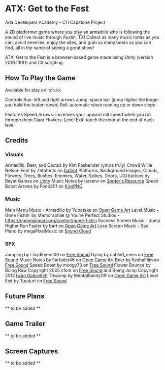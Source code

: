 # ATX: Get to the Fest
Ada Developers Academy - C11 Capstone Project

A 2D platformer game where you play an armadillo who is following the sound of live music through Austin, TX! Collect as many music notes as you can, avoid enemies, enjoy the sites, and grab as many beers as you can find, all in the name of seeing a great show! 

ATX: Get to the Fest is a browser-based game made using Unity (version 2019.1.10f1) and C# scripting.

## How To Play the Game

Available for play on itch.io: 

Controls
Run: left and right arrows
Jump: space bar (jump higher the longer you hold the button down)
Roll: automatic when running up or down slope

Features
Speed Arrows: increases your upward roll speed when you roll through them
Giant Flowers: 
Level Exit: touch the door at the end of each level

## Credits
### Visuals
Armadillo, Beer, and Cactus by Kim Fasbender (yours truly)
Crowd
Willie Nelson
Font by Zetafonts on [Dafont](https://www.dafont.com/bubbleboddy-neue.font)
Platforms, Background Images, Clouds, Flowers, Trees, Bushes, Enemies, Water, Spikes, Doors, UGI buttons by Bayat Games on [Unity](https://assetstore.unity.com/packages/2d/environments/free-platform-game-assets-85838)
Music Notes by larsenv on [Spriter's Resource](https://www.spriters-resource.com/wii/wiimusic/sheet/78547/)
Speed Boost Arrows by Fono301 on [KissPNG](https://www.kisspng.com/png-line-triangle-technology-clip-art-sprite-arrow-4853581/)

### Music
Main Menu Music - Armadillo by Yubatake on [Open Game Art](https://opengameart.org/content/armadillo)
Level Music - Gone Fishin’ by Memoraphile @ You’re Perfect Studios - https://opengameart.org/content/gone-fishin
Success Screen Music - Jump Higher Run Faster by bart on [Open Game Art](https://opengameart.org/content/jump-higher-run-faster-jump-run-miniboss-mix)
Lose Screen Music - Sad Piano by megaPixelMusic on [Sound Cloud](https://soundcloud.com/megapixelmusic) 

### SFX
Jumping by LloydEvens09 on [Free Sound](https://freesound.org/people/LloydEvans09/sounds/187025/)
Dying by cabled_mess on [Free Sound](https://freesound.org/people/cabled_mess/sounds/371451/)
Music Notes by Farfadet46 on [Open Game Art](https://opengameart.org/content/bubbles-pop)
Beer by KeshaFilm on [Free Sound](https://freesound.org/people/KeshaFilm/sounds/471834/)
Speed Boost by moogy73 on [Free Sound](https://freesound.org/people/moogy73/sounds/425695/)
Flower Bounce by Boing Raw Copyright 2005 cfork on [Free Sound](http://freesound.org/people/cfork/) and Boing Jump Copyright 2012 [Iwan Gabovitch](http://qubodup.net)
Thwomp by MentalSanityOff on [Open Game Art](https://opengameart.org/content/jump-landing-sound)
Level Exit by Tuudurt on [Free Sound](https://freesound.org/people/Tuudurt/sounds/258142/)

## Future Plans
** to be added **

## Game Trailer
** to be added **

## Screen Captures
** to be added **
